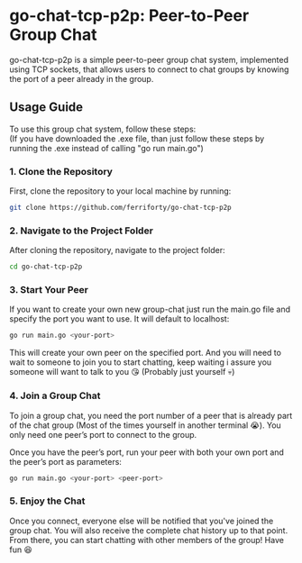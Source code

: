 # go-chat-tcp-p2p: Peer-to-Peer Group Chat

go-chat-tcp-p2p is a simple peer-to-peer group chat system, implemented using TCP sockets, that allows users to connect to chat groups by knowing the port of a peer already in the group. 

## Usage Guide

To use this group chat system, follow these steps: \
(If you have downloaded the .exe file, than just follow these steps by running the .exe instead of calling "go run main.go")

### 1. Clone the Repository

First, clone the repository to your local machine by running:
```bash
git clone https://github.com/ferriforty/go-chat-tcp-p2p
```
### 2. Navigate to the Project Folder

After cloning the repository, navigate to the project folder:
```bash
cd go-chat-tcp-p2p
```
### 3. Start Your Peer

If you want to create your own new group-chat just run the main.go file and specify the port you want to use. It will default to localhost:
```bash
go run main.go <your-port>
```
This will create your own peer on the specified port.
And you will need to wait to someone to join you to start chatting, keep waiting i assure you someone will want to talk to you 😘 (Probably just yourself 💀)
### 4. Join a Group Chat

To join a group chat, you need the port number of a peer that is already part of the chat group (Most of the times yourself in another terminal 😭). You only need one peer’s port to connect to the group.

Once you have the peer’s port, run your peer with both your own port and the peer’s port as parameters:
```bash
go run main.go <your-port> <peer-port>
```
### 5. Enjoy the Chat

Once you connect, everyone else will be notified that you've joined the group chat. You will also receive the complete chat history up to that point. From there, you can start chatting with other members of the group!
Have fun 😆
